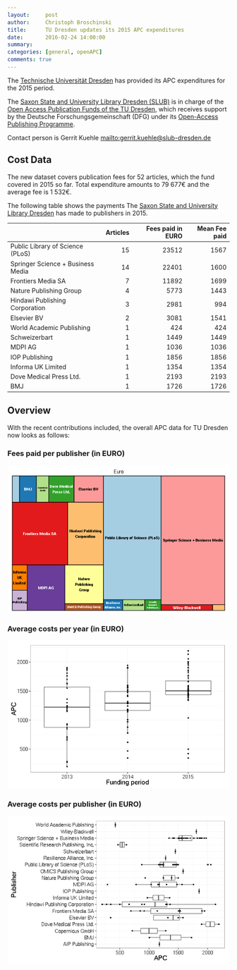 ```yaml
---
layout:     post
author:     Christoph Broschinski
title:      TU Dresden updates its 2015 APC expenditures
date:       2016-02-24 14:00:00
summary:    
categories: [general, openAPC]
comments: true
---
```





The [Technische Universität Dresden](https://tu-dresden.de/en) has provided its APC expenditures for the 2015 period.

The [Saxon State and University Library Dresden (SLUB)](http://www.slub-dresden.de/en/home/) is in charge of the [Open Access Publication Funds of the TU Dresden](http://www.slub-dresden.de/en/service/writing-publishing/open-access-service/publikationsfonds/), which receives support by the Deutsche Forschungsgemeinschaft (DFG) under its [Open-Access Publishing Programme](http://www.dfg.de/en/research_funding/programmes/infrastructure/lis/funding_opportunities/open_access_publishing/index.html).

Contact person is Gerrit Kuehle <mailto:gerrit.kuehle@slub-dresden.de>

## Cost Data



The new dataset covers publication fees for 52 articles, which the fund covered in 2015 so far. Total expenditure amounts to 79 677€ and the average fee is 1 532€.

The following table shows the payments The [Saxon State and University Library Dresden](http://www.slub-dresden.de/en/home/) has made to publishers in 2015.


|                                  | Articles| Fees paid in EURO| Mean Fee paid|
|:---------------------------------|--------:|-----------------:|-------------:|
|Public Library of Science (PLoS)  |       15|             23512|          1567|
|Springer Science + Business Media |       14|             22401|          1600|
|Frontiers Media SA                |        7|             11892|          1699|
|Nature Publishing Group           |        4|              5773|          1443|
|Hindawi Publishing Corporation    |        3|              2981|           994|
|Elsevier BV                       |        2|              3081|          1541|
|World Academic Publishing         |        1|               424|           424|
|Schweizerbart                     |        1|              1449|          1449|
|MDPI AG                           |        1|              1036|          1036|
|IOP Publishing                    |        1|              1856|          1856|
|Informa UK Limited                |        1|              1354|          1354|
|Dove Medical Press Ltd.           |        1|              2193|          2193|
|BMJ                               |        1|              1726|          1726|

## Overview

With the recent contributions included, the overall APC data for TU Dresden now looks as follows: 

### Fees paid per publisher (in EURO)

![plot of chunk tree_dresden-2016-02-24](/figure/tree_dresden-2016-02-24-1.png) 

###  Average costs per year (in EURO)

![plot of chunk box_dresden_year-2016-02-24](/figure/box_dresden_year-2016-02-24-1.png) 

###  Average costs per publisher (in EURO)

![plot of chunk box_dresden_publisher-2016-02-24](/figure/box_dresden_publisher-2016-02-24-1.png) 
